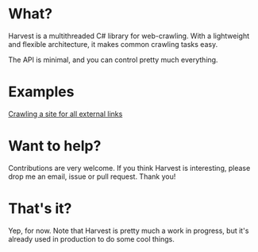 What?
============
Harvest is a multithreaded C# library for web-crawling. With a lightweight and flexible architecture, it makes common crawling tasks easy.

The API is minimal, and you can control pretty much everything.

Examples
============
[Crawling a site for all external links](https://github.com/alexandernyquist/Harvest/wiki/Crawling-a-site-for-all-external-links)

Want to help?
============
Contributions are very welcome. If you think Harvest is interesting, please drop me an email, issue or pull request. Thank you!

That's it?
============
Yep, for now. Note that Harvest is pretty much a work in progress, but it's already used in production to do some cool things.
